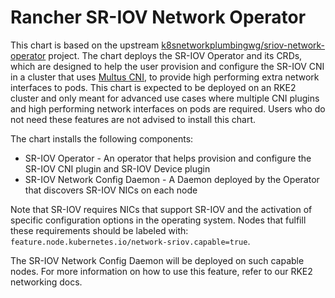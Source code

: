 <!---
  SPDX-FileCopyrightText: (C) 2025 Intel Corporation
  SPDX-License-Identifier: Apache-2.0
-->

# Rancher SR-IOV Network Operator

This chart is based on the upstream [k8snetworkplumbingwg/sriov-network-operator](https://github.com/k8snetworkplumbingwg/sriov-network-operator) project. The chart deploys the SR-IOV Operator and its CRDs, which are designed to help the user provision and configure the SR-IOV CNI in a cluster that uses [Multus CNI](https://github.com/k8snetworkplumbingwg/multus-cni), to provide high performing extra network interfaces to pods. This chart is expected to be deployed on an RKE2 cluster and only meant for advanced use cases where multiple CNI plugins and high performing network interfaces on pods are required. Users who do not need these features are not advised to install this chart.

The chart installs the following components:

 - SR-IOV Operator - An operator that helps provision and configure the SR-IOV CNI plugin and SR-IOV Device plugin
 - SR-IOV Network Config Daemon - A Daemon deployed by the Operator that discovers SR-IOV NICs on each node

Note that SR-IOV requires NICs that support SR-IOV and the activation of specific configuration options in the operating system. Nodes that fulfill these requirements should be labeled with: `feature.node.kubernetes.io/network-sriov.capable=true`.

The SR-IOV Network Config Daemon will be deployed on such capable nodes. For more information on how to use this feature, refer to our RKE2 networking docs.

